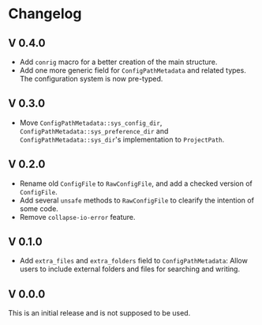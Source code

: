 # Changelog

## V 0.4.0

- Add `conrig` macro for a better creation of the main structure.
- Add one more generic field for `ConfigPathMetadata` and related types. The configuration system is now pre-typed.

## V 0.3.0

- Move `ConfigPathMetadata::sys_config_dir`, `ConfigPathMetadata::sys_preference_dir`
  and `ConfigPathMetadata::sys_dir`'s implementation to `ProjectPath`.

## V 0.2.0

- Rename old `ConfigFile` to `RawConfigFile`, and add a checked version of `ConfigFile`.
- Add several `unsafe` methods to `RawConfigFile` to clearify the intention of some code.
- Remove `collapse-io-error` feature.

## V 0.1.0

- Add `extra_files` and `extra_folders` field to `ConfigPathMetadata`:
  Allow users to include external folders and files for searching and writing.

## V 0.0.0

This is an initial release and is not supposed to be used.
